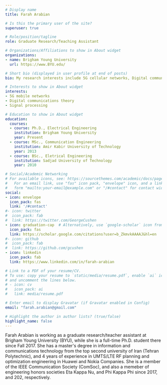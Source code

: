 ```yaml
---
# Display name
title: Farah Arabian

# Is this the primary user of the site?
superuser: true

# Role/position/tagline
role: Graduate Research/Teaching Assistant

# Organizations/Affiliations to show in About widget
organizations:
- name: Brigham Young University
  url: https://www.BYU.edu/

# Short bio (displayed in user profile at end of posts)
bio: My research interests include 5G cellular networks, Digital communication theory, and signal processing.

# Interests to show in About widget
interests:
- 5G mobile networks
- Digital communications theory
- Signal processing

# Education to show in About widget
education:
  courses:
  - course: Ph.D., Electrical Engineering
    institution: Brigham Young University
    year: Present
  - course: MSc., Communication Engineering
    institution: Amir Kabir University of Technology
    year: 2013
  - course: BSc., Eletrical Engineering
    institution: Sadjad University of Technology
    year: 2010

# Social/Academic Networking
# For available icons, see: https://sourcethemes.com/academic/docs/page-builder/#icons
#   For an email link, use "fas" icon pack, "envelope" icon, and a link in the
#   form "mailto:your-email@example.com" or "/#contact" for contact widget.
social:
- icon: envelope
  icon_pack: fas
  link: '/#contact'
#- icon: twitter
#  icon_pack: fab
#  link: https://twitter.com/GeorgeCushen
- icon: graduation-cap  # Alternatively, use `google-scholar` icon from `ai` icon pack
  icon_pack: fas
  link: https://scholar.google.com/citations?user=b_ZkmvkAAAAJ&hl=en
#- icon: github
#  icon_pack: fab
#  link: https://github.com/gcushen
- icon: linkedin
  icon_pack: fab
  link: https://www.linkedin.com/in/farah-arabian

# Link to a PDF of your resume/CV.
# To use: copy your resume to `static/media/resume.pdf`, enable `ai` icons in `params.toml`, 
# and uncomment the lines below.
# - icon: cv
#   icon_pack: ai
#   link: media/resume.pdf

# Enter email to display Gravatar (if Gravatar enabled in Config)
email: "farah.arabian@gmail.com"

# Highlight the author in author lists? (true/false)
highlight_name: false
---
```


Farah Arabian is working as a graduate research/teacher assistant at Brigham Young University (BYU), while she is a full-time Ph.D. student there since Fall 2017. She has a master's degree in information and communications technology from the top second university of Iran (Tehran Polytechnic), and 4 years of experience in UMTS/LTE RF planning and optimization engineering in Huawei and Nokia Companies. She is a member of the IEEE Communication Society (ComSoc), and also a memeber of engineering honors societies Eta Kappa Nu, and Phi Kappa Phi since 2017, and 202, respectively.  
